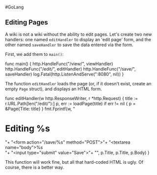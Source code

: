 #GoLang 
## Editing Pages

A wiki is not a wiki without the ability to edit pages. Let's create two new handlers: one named `editHandler` to display an 'edit page' form, and the other named `saveHandler` to save the data entered via the form.

First, we add them to `main()`:

func main() {
    http.HandleFunc("/view/", viewHandler)
    http.HandleFunc("/edit/", editHandler)
    http.HandleFunc("/save/", saveHandler)
    log.Fatal(http.ListenAndServe(":8080", nil))
}

The function `editHandler` loads the page (or, if it doesn't exist, create an empty `Page` struct), and displays an HTML form.

func editHandler(w http.ResponseWriter, r *http.Request) {
    title := r.URL.Path[len("/edit/"):]
    p, err := loadPage(title)
    if err != nil {
        p = &Page{Title: title}
    }
    fmt.Fprintf(w, "<h1>Editing %s</h1>"+
        "<form action=\"/save/%s\" method=\"POST\">"+
        "<textarea name=\"body\">%s</textarea><br>"+
        "<input type=\"submit\" value=\"Save\">"+
        "</form>",
        p.Title, p.Title, p.Body)
}

This function will work fine, but all that hard-coded HTML is ugly. Of course, there is a better way.